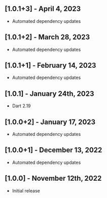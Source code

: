 ## [1.0.1+3] - April 4, 2023

* Automated dependency updates


## [1.0.1+2] - March 28, 2023

* Automated dependency updates


## [1.0.1+1] - February 14, 2023

* Automated dependency updates


## [1.0.1] - January 24th, 2023

* Dart 2.19


## [1.0.0+2] - January 17, 2023

* Automated dependency updates


## [1.0.0+1] - December 13, 2022

* Automated dependency updates


## [1.0.0] - November 12th, 2022

* Initial release





